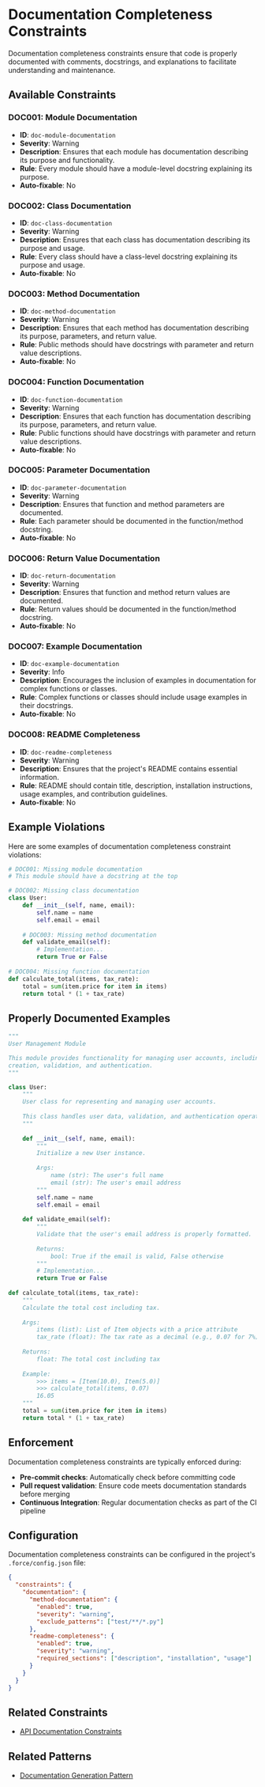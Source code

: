 # Documentation Completeness Constraints

Documentation completeness constraints ensure that code is properly documented with comments, docstrings, and explanations to facilitate understanding and maintenance.

## Available Constraints

### DOC001: Module Documentation

- **ID**: `doc-module-documentation`
- **Severity**: Warning
- **Description**: Ensures that each module has documentation describing its purpose and functionality.
- **Rule**: Every module should have a module-level docstring explaining its purpose.
- **Auto-fixable**: No

### DOC002: Class Documentation

- **ID**: `doc-class-documentation`
- **Severity**: Warning
- **Description**: Ensures that each class has documentation describing its purpose and usage.
- **Rule**: Every class should have a class-level docstring explaining its purpose and usage.
- **Auto-fixable**: No

### DOC003: Method Documentation

- **ID**: `doc-method-documentation`
- **Severity**: Warning
- **Description**: Ensures that each method has documentation describing its purpose, parameters, and return value.
- **Rule**: Public methods should have docstrings with parameter and return value descriptions.
- **Auto-fixable**: No

### DOC004: Function Documentation

- **ID**: `doc-function-documentation`
- **Severity**: Warning
- **Description**: Ensures that each function has documentation describing its purpose, parameters, and return value.
- **Rule**: Public functions should have docstrings with parameter and return value descriptions.
- **Auto-fixable**: No

### DOC005: Parameter Documentation

- **ID**: `doc-parameter-documentation`
- **Severity**: Warning
- **Description**: Ensures that function and method parameters are documented.
- **Rule**: Each parameter should be documented in the function/method docstring.
- **Auto-fixable**: No

### DOC006: Return Value Documentation

- **ID**: `doc-return-documentation`
- **Severity**: Warning
- **Description**: Ensures that function and method return values are documented.
- **Rule**: Return values should be documented in the function/method docstring.
- **Auto-fixable**: No

### DOC007: Example Documentation

- **ID**: `doc-example-documentation`
- **Severity**: Info
- **Description**: Encourages the inclusion of examples in documentation for complex functions or classes.
- **Rule**: Complex functions or classes should include usage examples in their docstrings.
- **Auto-fixable**: No

### DOC008: README Completeness

- **ID**: `doc-readme-completeness`
- **Severity**: Warning
- **Description**: Ensures that the project's README contains essential information.
- **Rule**: README should contain title, description, installation instructions, usage examples, and contribution guidelines.
- **Auto-fixable**: No

## Example Violations

Here are some examples of documentation completeness constraint violations:

```python
# DOC001: Missing module documentation
# This module should have a docstring at the top

# DOC002: Missing class documentation
class User:
    def __init__(self, name, email):
        self.name = name
        self.email = email
    
    # DOC003: Missing method documentation
    def validate_email(self):
        # Implementation...
        return True or False
    
# DOC004: Missing function documentation
def calculate_total(items, tax_rate):
    total = sum(item.price for item in items)
    return total * (1 + tax_rate)
```

## Properly Documented Examples

```python
"""
User Management Module

This module provides functionality for managing user accounts, including
creation, validation, and authentication.
"""

class User:
    """
    User class for representing and managing user accounts.
    
    This class handles user data, validation, and authentication operations.
    """
    
    def __init__(self, name, email):
        """
        Initialize a new User instance.
        
        Args:
            name (str): The user's full name
            email (str): The user's email address
        """
        self.name = name
        self.email = email
    
    def validate_email(self):
        """
        Validate that the user's email address is properly formatted.
        
        Returns:
            bool: True if the email is valid, False otherwise
        """
        # Implementation...
        return True or False
    
def calculate_total(items, tax_rate):
    """
    Calculate the total cost including tax.
    
    Args:
        items (list): List of Item objects with a price attribute
        tax_rate (float): The tax rate as a decimal (e.g., 0.07 for 7%)
    
    Returns:
        float: The total cost including tax
    
    Example:
        >>> items = [Item(10.0), Item(5.0)]
        >>> calculate_total(items, 0.07)
        16.05
    """
    total = sum(item.price for item in items)
    return total * (1 + tax_rate)
```

## Enforcement

Documentation completeness constraints are typically enforced during:

- **Pre-commit checks**: Automatically check before committing code
- **Pull request validation**: Ensure code meets documentation standards before merging
- **Continuous Integration**: Regular documentation checks as part of the CI pipeline

## Configuration

Documentation completeness constraints can be configured in the project's `.force/config.json` file:

```json
{
  "constraints": {
    "documentation": {
      "method-documentation": {
        "enabled": true,
        "severity": "warning",
        "exclude_patterns": ["test/**/*.py"]
      },
      "readme-completeness": {
        "enabled": true,
        "severity": "warning",
        "required_sections": ["description", "installation", "usage"]
      }
    }
  }
}
```

## Related Constraints

- [API Documentation Constraints](api-documentation.md)

## Related Patterns

- [Documentation Generation Pattern](../patterns/documentation-generation.md)
